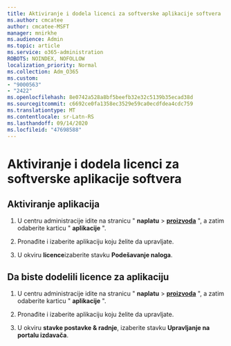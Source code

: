 ```yaml
---
title: Aktiviranje i dodela licenci za softverske aplikacije softvera
ms.author: cmcatee
author: cmcatee-MSFT
manager: mnirkhe
ms.audience: Admin
ms.topic: article
ms.service: o365-administration
ROBOTS: NOINDEX, NOFOLLOW
localization_priority: Normal
ms.collection: Adm_O365
ms.custom:
- "9000563"
- "2422"
ms.openlocfilehash: 8e0742a528a8bf5beefb32e32c5139b35ecad38d
ms.sourcegitcommit: c6692ce0fa1358ec3529e59ca0ecdfdea4cdc759
ms.translationtype: MT
ms.contentlocale: sr-Latn-RS
ms.lasthandoff: 09/14/2020
ms.locfileid: "47698588"
---
```

# <a name="activate-and-assign-software-as-a-service-app-licenses"></a>Aktiviranje i dodela licenci za softverske aplikacije softvera 

## <a name="to-activate-apps"></a>Aktiviranje aplikacija

1. U centru administracije idite na stranicu " **naplatu**  >  **[proizvoda](https://go.microsoft.com/fwlink/p/?linkid=842054)** ", a zatim odaberite karticu " **aplikacije** ".

2. Pronađite i izaberite aplikaciju koju želite da upravljate.

3. U okviru **licence**izaberite stavku **Podešavanje naloga**.  

## <a name="to-assign-app-licenses"></a>Da biste dodelili licence za aplikaciju

1. U centru administracije idite na stranicu " **naplatu**  >  **[proizvoda](https://go.microsoft.com/fwlink/p/?linkid=842054)** ", a zatim odaberite karticu " **aplikacije** ".

2. Pronađite i izaberite aplikaciju koju želite da upravljate.  

3. U okviru **stavke postavke & radnje**, izaberite stavku **Upravljanje na portalu izdavača**.